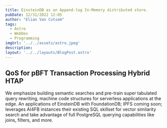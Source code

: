 ```yaml
---
title: EinsteinDB as an Append-log In-Memory distributed store.
pubDate: 12/31/2022 12:05
author: "Elian Van Cutsem"
tags:
  - Astro
  - WebDev
  - Programming
imgUrl: '../../assets/astro.jpeg'
description: 
layout: '../../layouts/BlogPost.astro'
---
```


## QoS for pBFT Transaction Processing Hybrid HTAP

We emphasize building semantic searches and pre-train super tabulated query rewriting, machine code structures for serverless applications at the edge. An applications of EinsteinDB with FoundationDB; IPFS coming soon; leverages AI4FB instances their existing SQL skillset for vector similarity search and take advantage of full PostgreSQL querying capabilities like joins, filters, and more. 
